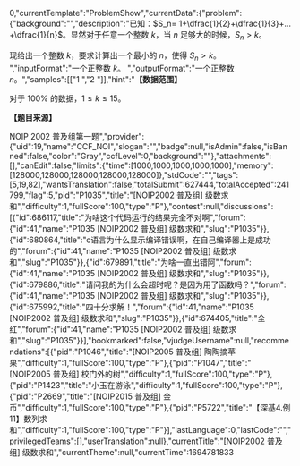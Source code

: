 0,"currentTemplate":"ProblemShow","currentData":{"problem":{"background":"","description":"已知：$S_n= 1+\dfrac{1}{2}+\dfrac{1}{3}+…+\dfrac{1}{n}$。显然对于任意一个整数 $k$，当 $n$ 足够大的时候，$S_n>k$。

现给出一个整数 $k$，要求计算出一个最小的 $n$，使得 $S_n>k$。
","inputFormat":"一个正整数 $k$。
","outputFormat":"一个正整数 $n$。","samples":[["1
","2
"]],"hint":"**【数据范围】**

对于 $100\%$ 的数据，$1\le k \le 15$。

**【题目来源】**

NOIP 2002 普及组第一题","provider":{"uid":19,"name":"CCF_NOI","slogan":"","badge":null,"isAdmin":false,"isBanned":false,"color":"Gray","ccfLevel":0,"background":""},"attachments":[],"canEdit":false,"limits":{"time":[1000,1000,1000,1000,1000],"memory":[128000,128000,128000,128000,128000]},"stdCode":"","tags":[5,19,82],"wantsTranslation":false,"totalSubmit":627444,"totalAccepted":241799,"flag":5,"pid":"P1035","title":"[NOIP2002 普及组] 级数求和","difficulty":1,"fullScore":100,"type":"P"},"contest":null,"discussions":[{"id":686117,"title":"为啥这个代码运行的结果完全不对啊","forum":{"id":41,"name":"P1035 [NOIP2002 普及组] 级数求和","slug":"P1035"}},{"id":680864,"title":"c语言为什么显示编译错误啊，在自己编译器上是成功的","forum":{"id":41,"name":"P1035 [NOIP2002 普及组] 级数求和","slug":"P1035"}},{"id":679891,"title":"为啥一直出错阿","forum":{"id":41,"name":"P1035 [NOIP2002 普及组] 级数求和","slug":"P1035"}},{"id":679886,"title":"请问我的为什么会超时呢？是因为用了函数吗？","forum":{"id":41,"name":"P1035 [NOIP2002 普及组] 级数求和","slug":"P1035"}},{"id":675992,"title":"四十分求解！","forum":{"id":41,"name":"P1035 [NOIP2002 普及组] 级数求和","slug":"P1035"}},{"id":674405,"title":"全红","forum":{"id":41,"name":"P1035 [NOIP2002 普及组] 级数求和","slug":"P1035"}}],"bookmarked":false,"vjudgeUsername":null,"recommendations":[{"pid":"P1046","title":"[NOIP2005 普及组] 陶陶摘苹果","difficulty":1,"fullScore":100,"type":"P"},{"pid":"P1047","title":"[NOIP2005 普及组] 校门外的树","difficulty":1,"fullScore":100,"type":"P"},{"pid":"P1423","title":"小玉在游泳","difficulty":1,"fullScore":100,"type":"P"},{"pid":"P2669","title":"[NOIP2015 普及组] 金币","difficulty":1,"fullScore":100,"type":"P"},{"pid":"P5722","title":"【深基4.例11】数列求和","difficulty":1,"fullScore":100,"type":"P"}],"lastLanguage":0,"lastCode":"","privilegedTeams":[],"userTranslation":null},"currentTitle":"[NOIP2002 普及组] 级数求和","currentTheme":null,"currentTime":1694781833
